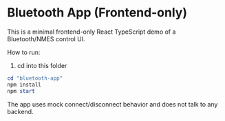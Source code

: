 # Bluetooth App (Frontend-only)

This is a minimal frontend-only React TypeScript demo of a Bluetooth/NMES control UI.

How to run:

1. cd into this folder

```powershell
cd "bluetooth-app"
npm install
npm start
```

The app uses mock connect/disconnect behavior and does not talk to any backend.
